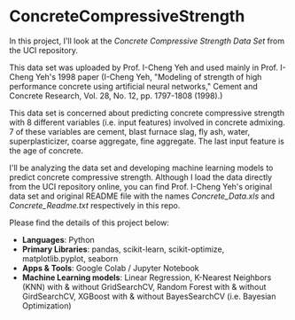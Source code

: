 # ConcreteCompressiveStrength

In this project, I'll look at the <i>Concrete Compressive Strength Data Set</i> from the UCI repository.

This data set was uploaded by Prof. I-Cheng Yeh and used mainly in Prof. I-Cheng Yeh's 1998 paper (I-Cheng Yeh, "Modeling of strength of high performance concrete using artificial neural networks," Cement and Concrete Research, Vol. 28, No. 12, pp. 1797-1808 (1998).)

This data set is concerned about predicting concrete compressive strength with 8 different variables (i.e. input features) involved in concrete admixing. 7 of these variables are cement, blast furnace slag, fly ash, water, superplasticizer, coarse aggregate, fine aggregate. The last input feature is the age of concrete.

I'll be analyzing the data set and developing machine learning models to predict concrete compressive strength. Although I load the data directly from the UCI repository online, you can find Prof. I-Cheng Yeh's original data set and original README file with the names <i>Concrete_Data.xls</i> and <i>Concrete_Readme.txt</i> respectively in this repo.

Please find the details of this project below:
* __Languages__: Python
* __Primary Libraries__: pandas, scikit-learn, scikit-optimize, matplotlib.pyplot, seaborn
* __Apps & Tools__: Google Colab / Jupyter Notebook
* __Machine Learning models__: Linear Regression, K-Nearest Neighbors (KNN) with & without GridSearchCV, Random Forest with & without GirdSearchCV, XGBoost with & without BayesSearchCV (i.e. Bayesian Optimization)
